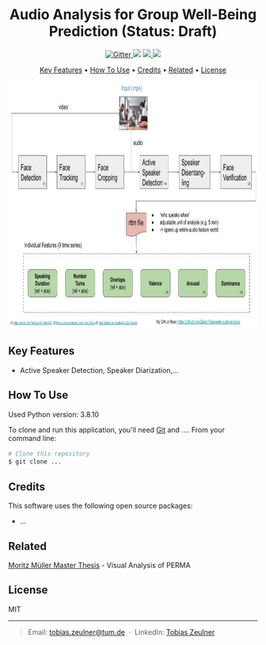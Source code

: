 <h1 align="center">Audio Analysis for Group Well-Being Prediction (Status: Draft) </h1>

<p align="center">
  <a href="https://badge.fury.io/js/electron-markdownify">
    <img src="https://badge.fury.io/js/electron-markdownify.svg"
         alt="Gitter">
  </a>
  <a href="https://gitter.im/amitmerchant1990/electron-markdownify"><img src="https://badges.gitter.im/amitmerchant1990/electron-markdownify.svg"></a>
  <a href="https://saythanks.io/to/bullredeyes@gmail.com">
      <img src="https://img.shields.io/badge/SayThanks.io-%E2%98%BC-1EAEDB.svg">
  </a>
  <a href="https://www.paypal.me/AmitMerchant">
    <img src="https://img.shields.io/badge/$-donate-ff69b4.svg?maxAge=2592000&amp;style=flat">
  </a>
</p>

<p align="center">
  <a href="#key-features">Key Features</a> •
  <a href="#how-to-use">How To Use</a> •
  <a href="#credits">Credits</a> •
  <a href="#related">Related</a> •
  <a href="#license">License</a>
</p>

<img src="./docs/audio_AI_toolkit_overview.jpeg" widt="920" height="500" alt="audio AI toolkit overview" />

## Key Features

* Active Speaker Detection, Speaker Diarization,...

## How To Use

Used Python version: 3.8.10

To clone and run this application, you'll need [Git](https://git-scm.com) and ....  From your command line:

```bash
# Clone this repository
$ git clone ...
```


## Credits

This software uses the following open source packages:

- ...

## Related

[Moritz Müller Master Thesis](x) - Visual Analysis of PERMA


## License

MIT

---

> Email:  <a href="mailto:tobias.zeulner@tum.de">tobias.zeulner@tum.de</a>
 &nbsp;&middot;&nbsp;
> LinkedIn: <a href="https://www.linkedin.com/in/tobias-zeulner-893080169/" target="_blank">Tobias Zeulner</a>

